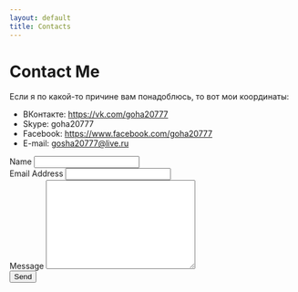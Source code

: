 ```yaml
---
layout: default
title: Contacts
---
```


<div id="contact">
  <h1 class="pageTitle">Contact Me</h1>
  <div class="contactContent">
    <p class="intro">Если я по какой-то причине вам понадоблюсь, то вот мои координаты:</p>
    <p></p>
    <ul>
		<li>ВКонтакте: <a href="https://vk.com/{{ site.social.vkontakte }}">https://vk.com/goha20777</a></li>
  		<li>Skype: goha20777</li>
  		<li>Facebook: <a href="https://www.facebook.com/{{ site.social.facebook }}">https://www.facebook.com/goha20777</a></li>
		<li>E-mail: <a href="mailto:{{ site.social.email }}">gosha20777@live.ru</a></li>
  	</ul>
  </div>
  <form action="http://formspree.io/gosha20777@live.ru" method="POST">
    <label for="name">Name</label>    
    <input type="text" id="name" name="name" class="full-width"><br>
    <label for="email">Email Address</label>
    <input type="email" id="email" name="_replyto" class="full-width"><br>
    <label for="message">Message</label>
    <textarea name="message" id="message" cols="30" rows="10" class="full-width"></textarea><br>
    <input type="submit" value="Send" class="button">
  </form>
</div>
